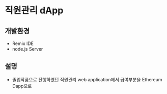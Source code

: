 # 직원관리 dApp

## 개발환경
- Remix IDE
- node.js Server

## 설명
- 졸업작품으로 진행하였던 직원관리 web application에서 급여부분을 Ethereum Dapp으로 
